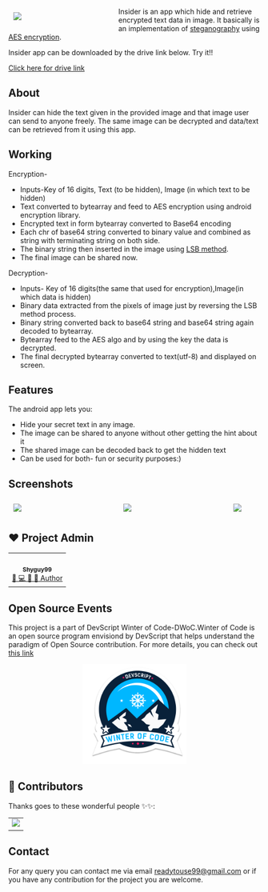 
<img src="app/src/main/ic_launcher-playstore.png" align="left"
width="200" hspace="10" vspace="10">

Insider is an app which hide and retrieve encrypted text data in image.
It basically is an implementation of <a href="https://en.wikipedia.org/wiki/Steganography">steganography</a> using <a href="https://en.wikipedia.org/wiki/Advanced_Encryption_Standard">AES encryption</a>.

Insider app can be downloaded by the drive link below. Try it!!

<p align="left">
<a href="https://drive.google.com/file/d/1OsfUVFabUzfKgaw6JqVGBSOXZm_e4OcX/view?usp=sharing">
    Click here for drive link
        </a>
        </p>

## About

Insider can hide the text given in the provided image and that image user can send to anyone freely.
The same image can be decrypted and data/text can be retrieved from it using this app.

## Working

  Encryption-
  - Inputs-Key of 16 digits, Text (to be hidden), Image (in which text to be hidden)
  - Text converted to bytearray and feed to AES encryption using android encryption library.
  - Encrypted text in form bytearray converted to Base64 encoding 
  - Each chr of base64 string converted to binary value and combined as string with terminating string on both side.
  - The binary string then inserted in the image using <a href="https://www.google.com/search?client=firefox-b-d&q=lsb+method+of+steganography">LSB method</a>.
  - The final image can be shared now.
 
 Decryption-
  - Inputs- Key of 16 digits(the same that used for encryption),Image(in which data is hidden)
  - Binary data extracted from the pixels of image just by reversing the LSB method process.
  - Binary string converted back to base64 string and base64 string again decoded to bytearray.
  - Bytearray feed to the AES algo and by using the key the data is decrypted.
  - The final decrypted bytearray converted to text(utf-8) and displayed on screen.

## Features

The android app lets you:
- Hide your secret text in any image.
- The image can be shared to anyone without other getting the hint about it
- The shared image can be decoded back to get the hidden text
- Can be used for both- fun or security purposes:)
## Screenshots

[<img src="/readme/Screenshot_1604311008.png" align="left"
width="200"
    hspace="10" vspace="10">](/readme/Screenshot_16043110082.png.png)
[<img src="/readme/Screenshot_1604311219.png" align="left"
width="200"
    hspace="10" vspace="10">](/readme/Screenshot_1604311219.png)

[<img src="/readme/Screenshot_1604311262.png" align="center"
width="200"
    hspace="10" vspace="10">](/readme/Screenshot_1604311262.png)
    

## ❤️ Project Admin
<table>
	<tr>
            <td align="center">
		 <a href="https://github.com/Shyguy99">
		      <img src="https://avatars1.githubusercontent.com/u/47186922?v=4" width="100px" alt=""/><br />
		      <sub><b>Shyguy99</b></sub>
		 </a><br/>
		 <a href="https://github.com/Shyguy99/Insider/commits?author=Shyguy99">
			👑 💻 👀 💬 Author
	         </a>
            </td>
	</tr>
</table>

## Open Source Events

This project is a part of DevScript Winter of Code-DWoC.Winter of Code is an open source program 
envisiond by DevScript that helps understand the paradigm of Open Source contribution.
For more details, you can check out [this link](https://devscript.tech/woc/)
<p align = "center"><img src = "dwoc.png" alt = "DWoC Logo" height=200px></p>


## 🌟 Contributors 

Thanks goes to these wonderful people ✨✨:
<table>
	<tr>
            <td>
		<a href="https://github.com/Shyguy99/Insider/graphs/contributors">
  			<img src="https://contrib.rocks/image?repo=Shyguy99/Insider" />
		</a>
           </td>
	</tr>
</table>
 
## Contact

For any query you can contact me via email <a href="">readytouse99@gmail.com</a> or if you have any contribution for the project you are welcome.
